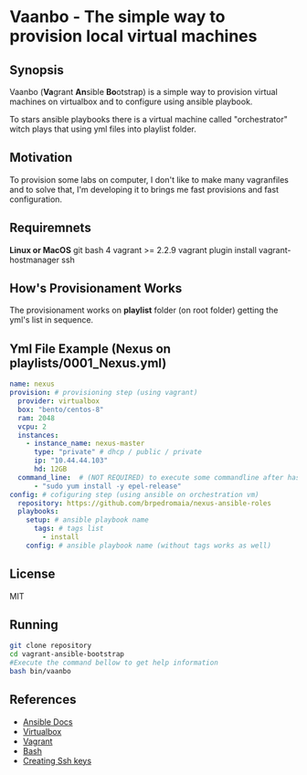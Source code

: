 # Vaanbo - The simple way to provision local virtual machines

## Synopsis

Vaanbo (**Va**grant **An**sible **Bo**otstrap) is a simple way to provision virtual machines on virtualbox and to configure using ansible playbook.

To stars ansible playbooks there is a virtual machine called "orchestrator" witch plays that using yml files into playlist folder.

## Motivation

To provision some labs on computer, I don't like to make many vagranfiles and to solve that, I'm developing it to brings me fast provisions and fast configuration.

## Requiremnets
**Linux or MacOS**
git
bash 4
vagrant >= 2.2.9
vagrant plugin install vagrant-hostmanager
ssh


## How's Provisionament Works

The provisionament works on **playlist** folder (on root folder) getting the yml's list in sequence.

## Yml File Example (Nexus on playlists/0001_Nexus.yml)

```yaml
name: nexus
provision: # provisioning step (using vagrant)
  provider: virtualbox
  box: "bento/centos-8"
  ram: 2048
  vcpu: 2
  instances: 
    - instance_name: nexus-master
      type: "private" # dhcp / public / private
      ip: "10.44.44.103" 
      hd: 12GB
  command_line:  # (NOT REQUIRED) to execute some commandline after has provisioned.
      - "sudo yum install -y epel-release"
config: # cofiguring step (using ansible on orchestration vm)
  repository: https://github.com/brpedromaia/nexus-ansible-roles
  playbooks: 
    setup: # ansible playbook name
      tags: # tags list
        - install
    config: # ansible playbook name (without tags works as well)
```

## License

MIT

## Running

```bash
git clone repository
cd vagrant-ansible-bootstrap
#Execute the command bellow to get help information
bash bin/vaanbo
```




## References
- [Ansible Docs](https://docs.ansible.com/)
- [Virtualbox](https://www.virtualbox.org/)
- [Vagrant](https://www.vagrantup.com/docs)
- [Bash](https://www.gnu.org/software/bash/manual/bash.html)
- [Creating Ssh keys](https://confluence.atlassian.com/bitbucketserver/creating-ssh-keys-776639788.html)